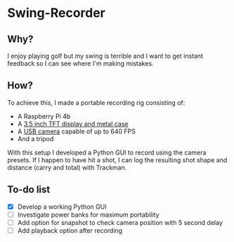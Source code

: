 # Swing-Recorder

## Why?
I enjoy playing golf but my swing is terrible and I want to get instant feedback so I can see where I'm making mistakes.

## How?
To achieve this, I made a portable recording rig consisting of:
* A Raspberry Pi 4b
* A [3.5 inch TFT display and metal case](https://thepihut.com/products/raspberry-pi-4-metal-case-with-3-5-tft-touchscreen-480x320)
* A [USB camera](https://www.webcamerausb.com/elp-global-shutter-monochrome-hd-webcam-640fps-120p-420fps-240p-210fps-480p-120fps-800p-high-speed-camera-usb20-manual-focus-with-optical-zoom-lens-p-512.html) capable of up to 640 FPS
* And a tripod

With this setup I developed a Python GUI to record using the camera presets. If I happen to have hit a shot, I can log the resulting shot shape and distance (carry and total) with Trackman.

## To-do list
- [X] Develop a working Python GUI
- [ ] Investigate power banks for maximum portability
- [ ] Add option for snapshot to check camera position with 5 second delay
- [ ] Add playback option after recording

